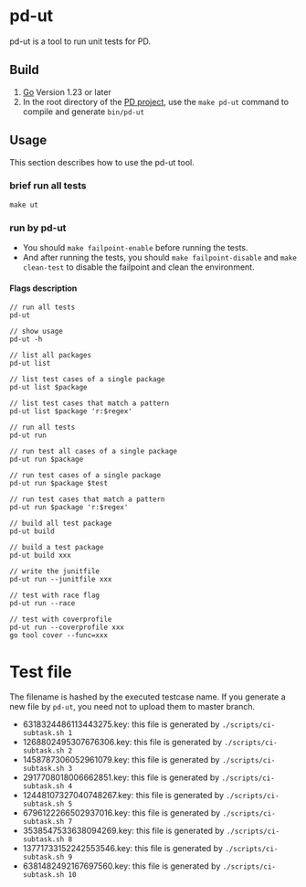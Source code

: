 # pd-ut

pd-ut is a tool to run unit tests for PD.

## Build

1. [Go](https://golang.org/) Version 1.23 or later
2. In the root directory of the [PD project](https://github.com/tikv/pd), use the `make pd-ut` command to compile and generate `bin/pd-ut`

## Usage

This section describes how to use the pd-ut tool.

### brief run all tests
```shell
make ut 
```


### run by pd-ut

- You should `make failpoint-enable` before running the tests.
- And after running the tests, you should `make failpoint-disable` and `make clean-test` to disable the failpoint and clean the environment.

#### Flags description

```shell
// run all tests
pd-ut

// show usage
pd-ut -h

// list all packages
pd-ut list

// list test cases of a single package
pd-ut list $package

// list test cases that match a pattern
pd-ut list $package 'r:$regex'

// run all tests
pd-ut run

// run test all cases of a single package
pd-ut run $package

// run test cases of a single package
pd-ut run $package $test

// run test cases that match a pattern
pd-ut run $package 'r:$regex'

// build all test package
pd-ut build

// build a test package
pd-ut build xxx

// write the junitfile
pd-ut run --junitfile xxx

// test with race flag
pd-ut run --race

// test with coverprofile
pd-ut run --coverprofile xxx
go tool cover --func=xxx
```

# Test file

The filename is hashed by the executed testcase name. If you generate a new file by `pd-ut`, you need not to upload them to master branch.

- 6318324486113443275.key: this file is generated by `./scripts/ci-subtask.sh 1`
- 1268802495307676306.key: this file is generated by `./scripts/ci-subtask.sh 2`
- 1458787306052961079.key: this file is generated by `./scripts/ci-subtask.sh 3`
- 2917708018006662851.key: this file is generated by `./scripts/ci-subtask.sh 4`
- 12448107327040748267.key: this file is generated by `./scripts/ci-subtask.sh 5`
- 6796122266502937016.key: this file is generated by `./scripts/ci-subtask.sh 7`
- 3538547533638094269.key: this file is generated by `./scripts/ci-subtask.sh 8`
- 13771733152242553546.key: this file is generated by `./scripts/ci-subtask.sh 9`
- 6381482492167697560.key: this file is generated by `./scripts/ci-subtask.sh 10`